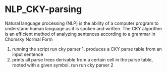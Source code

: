 # NLP_CKY-parsing
Natural language processing (NLP) is the ability of a computer program to understand human language as it is spoken and written.
The CKY algorithm is an efficient method of analyzing sentences according to a grammar in Chomsky Normal Form

1. running the script run cky parser 1, produces a CKY parse table from an input sentence
2. prints all parse trees derivable from a certain cell in the parse table, rooted with a given symbol. run run cky parser 2
